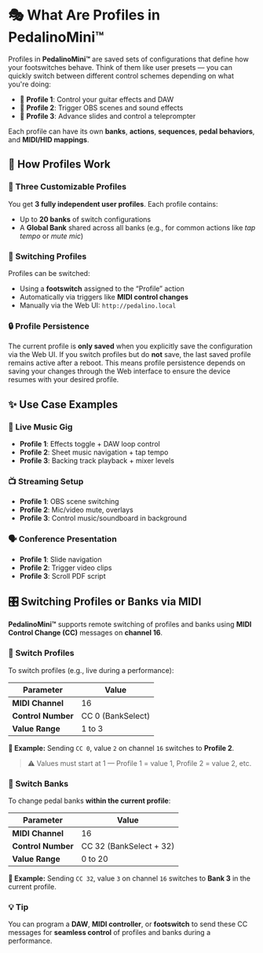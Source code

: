 # 🎭 What Are Profiles in PedalinoMini™

Profiles in **PedalinoMini™** are saved sets of configurations that define how your footswitches behave. Think of them like user presets — you can quickly switch between different control schemes depending on what you're doing:

- 🎸 **Profile 1**: Control your guitar effects and DAW
- 🎥 **Profile 2**: Trigger OBS scenes and sound effects
- 🎤 **Profile 3**: Advance slides and control a teleprompter

Each profile can have its own **banks**, **actions**, **sequences**, **pedal behaviors**, and **MIDI/HID mappings**.

## 🧠 How Profiles Work

### 🔢 Three Customizable Profiles

You get **3 fully independent user profiles**.
Each profile contains:

- Up to **20 banks** of switch configurations
- A **Global Bank** shared across all banks
  (e.g., for common actions like *tap tempo* or *mute mic*)

### 🔁 Switching Profiles

Profiles can be switched:

- Using a **footswitch** assigned to the “Profile” action
- Automatically via triggers like **MIDI control changes**
- Manually via the Web UI: `http://pedalino.local`

### 🔒 Profile Persistence

The current profile is **only saved** when you explicitly save the configuration via the Web UI.
If you switch profiles but do **not** save, the last saved profile remains active after a reboot.
This means profile persistence depends on saving your changes through the Web interface to ensure the device resumes with your desired profile.

## ✨ Use Case Examples

### 🎵 Live Music Gig

- **Profile 1**: Effects toggle + DAW loop control
- **Profile 2**: Sheet music navigation + tap tempo
- **Profile 3**: Backing track playback + mixer levels

### 📺 Streaming Setup

- **Profile 1**: OBS scene switching
- **Profile 2**: Mic/video mute, overlays
- **Profile 3**: Control music/soundboard in background

### 🗣 Conference Presentation

- **Profile 1**: Slide navigation
- **Profile 2**: Trigger video clips
- **Profile 3**: Scroll PDF script

## 🎛️ Switching Profiles or Banks via MIDI

**PedalinoMini™** supports remote switching of profiles and banks using **MIDI Control Change (CC)** messages on **channel 16**.

### 🔁 Switch Profiles

To switch profiles (e.g., live during a performance):

| Parameter          | Value                       |
| ------------------ | --------------------------- |
| **MIDI Channel**   | 16                          |
| **Control Number** | CC 0 (BankSelect)           |
| **Value Range**    | 1 to 3                      |

**🔧 Example:**
Sending `CC 0`, value `2` on channel `16` switches to **Profile 2**.

> ⚠️ Values must start at 1 —
> Profile 1 = value 1, Profile 2 = value 2, etc.

### 📁 Switch Banks

To change pedal banks **within the current profile**:

| Parameter          | Value                      |
| ------------------ | -------------------------- |
| **MIDI Channel**   | 16                         |
| **Control Number** | CC 32 (BankSelect + 32)    |
| **Value Range**    | 0 to 20                    |

**🔧 Example:**
Sending `CC 32`, value `3` on channel `16` switches to **Bank 3** in the current profile.

### 💡 Tip

You can program a **DAW**, **MIDI controller**, or **footswitch** to send these CC messages for **seamless control** of profiles and banks during a performance.
